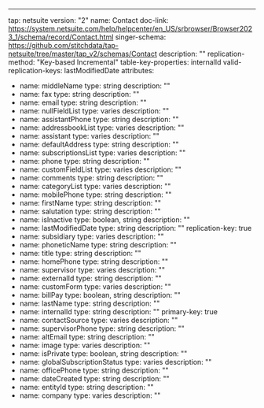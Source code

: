 ---
tap: netsuite
version: "2"
name: Contact
doc-link: https://system.netsuite.com/help/helpcenter/en_US/srbrowser/Browser2023_1/schema/record/Contact.html
singer-schema: https://github.com/stitchdata/tap-netsuite/tree/master/tap_v2/schemas/Contact
description: ""
replication-method: "Key-based Incremental"
table-key-properties: internalId
valid-replication-keys: lastModifiedDate
attributes:
- name: middleName
  type: string
  description: ""
- name: fax
  type: string
  description: ""
- name: email
  type: string
  description: ""
- name: nullFieldList
  type: varies
  description: ""
- name: assistantPhone
  type: string
  description: ""
- name: addressbookList
  type: varies
  description: ""
- name: assistant
  type: varies
  description: ""
- name: defaultAddress
  type: string
  description: ""
- name: subscriptionsList
  type: varies
  description: ""
- name: phone
  type: string
  description: ""
- name: customFieldList
  type: varies
  description: ""
- name: comments
  type: string
  description: ""
- name: categoryList
  type: varies
  description: ""
- name: mobilePhone
  type: string
  description: ""
- name: firstName
  type: string
  description: ""
- name: salutation
  type: string
  description: ""
- name: isInactive
  type: boolean, string
  description: ""
- name: lastModifiedDate
  type: string
  description: ""
  replication-key: true
- name: subsidiary
  type: varies
  description: ""
- name: phoneticName
  type: string
  description: ""
- name: title
  type: string
  description: ""
- name: homePhone
  type: string
  description: ""
- name: supervisor
  type: varies
  description: ""
- name: externalId
  type: string
  description: ""
- name: customForm
  type: varies
  description: ""
- name: billPay
  type: boolean, string
  description: ""
- name: lastName
  type: string
  description: ""
- name: internalId
  type: string
  description: ""
  primary-key: true
- name: contactSource
  type: varies
  description: ""
- name: supervisorPhone
  type: string
  description: ""
- name: altEmail
  type: string
  description: ""
- name: image
  type: varies
  description: ""
- name: isPrivate
  type: boolean, string
  description: ""
- name: globalSubscriptionStatus
  type: varies
  description: ""
- name: officePhone
  type: string
  description: ""
- name: dateCreated
  type: string
  description: ""
- name: entityId
  type: string
  description: ""
- name: company
  type: varies
  description: ""
